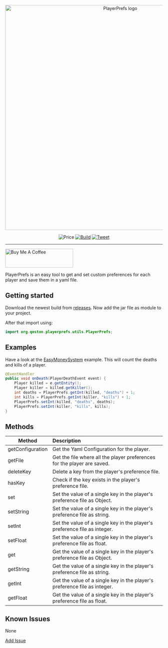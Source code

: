 <p align="center">
  <a href="https://github.com/emilkrebs/PlayerPrefs" target="_blank" rel="noopener noreferrer">
    <img width="720" src="https://user-images.githubusercontent.com/68400102/151151267-dd5b6834-dd7c-46f2-b2f3-a56c8f620b49.png" alt="PlayerPrefs logo">
  </a>
</p>
<div id="badges" align="center">
  
   ![Price](https://img.shields.io/badge/price-FREE-34D058)
   [![Build](https://github.com/emilkrebs/PlayerPrefs/actions/workflows/build.yml/badge.svg)](https://github.com/emilkrebs/PlayerPrefs/actions/workflows/build.yml)
   [![Tweet](https://img.shields.io/twitter/url/http/shields.io.svg?style=social)](https://twitter.com/intent/tweet?text=PlayerPrefs%20is%20an%20easy%20tool%20to%20set%20preferences%20for%20each%20player.%20Perfect%20for%20new%20spigot%20developers!%20%23spigot%20%23minecraft%20%23easy&url=https%3A%2F%2Fgithub.com%2Femilkrebs%2FPlayerPrefs)
  
</div>
<hr>
<a href="https://www.buymeacoffee.com/emilkrebs" target="_blank"><img src="https://cdn.buymeacoffee.com/buttons/v2/default-yellow.png" alt="Buy Me A Coffee" style="height: 60px !important;width: 217px !important;" ></a>

PlayerPrefs is an easy tool to get and set custom preferences for each player and save them in a yaml file.

## Getting started
Download the newest build from [releases](https://github.com/emilkrebs/PlayerPrefs/releases/). Now add the jar file as module to your project.

After that import using:
```Java
import org.qeston.playerprefs.utils.PlayerPrefs;
```

## Examples
Have a look at the [EasyMoneySystem](https://github.com/emilkrebs/EasyMoneySystem) example. 
This will count the deaths and kills of a player.

```Java
@EventHandler
public void onDeath(PlayerDeathEvent event) {
    Player killed = e.getEntity();
    Player killer = killed.getKiller();
    int deaths = PlayerPrefs.getInt(killed, "deaths") + 1;
    int kills = PlayerPrefs.getInt(killer, "kills") + 1;
    PlayerPrefs.setInt(killed, "deaths", deaths);
    PlayerPrefs.setInt(killer, "kills", kills);
}
```


## Methods

| Method        | Description   |
| ------------- |:------------- |
| getConfiguration| Get the Yaml Configuration for the player.                     |
| getFile       | Get the file where all the player preferences for the player are saved. |
| deleteKey     | Delete a key from the player's preference file.                         |
| hasKey        | Check if the key exists in the player's preference file.                |
| set           | Set the value of a single key in the player's preference file as Object.|
| setString     | Set the value of a single key in the player's preference file as string.|
| setInt        | Set the value of a single key in the player's preference file as integer.|
| setFloat      | Set the value of a single key in the player's preference file as float. |
| get           | Get the value of a single key in the player's preference file as Object.|
| getString     | Get the value of a single key in the player's preference file as string.|
| getInt        | Get the value of a single key in the player's preference file as integer.|
| getFloat      | Get the value of a single key in the player's preference file as float. |


## Known Issues

None

[Add Issue](https://github.com/emilkrebs/PlayerPrefs/issues/new)
